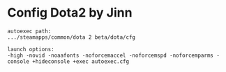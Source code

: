 Config Dota2 by Jinn
=============
`````````````
autoexec path:
.../steamapps/common/dota 2 beta/dota/cfg
`````````````
`````````````
launch options: 
-high -novid -noaafonts -noforcemaccel -noforcemspd -noforcemparms -console +hideconsole +exec autoexec.cfg
`````````````
